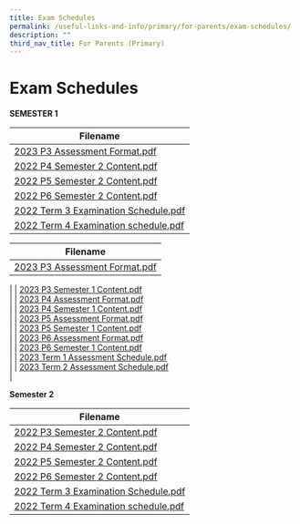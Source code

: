 ```yaml
---
title: Exam Schedules
permalink: /useful-links-and-info/primary/for-parents/exam-schedules/
description: ""
third_nav_title: For Parents (Primary)
---
```

# Exam Schedules

**SEMESTER 1**

<table>
<thead>
  <tr>
    <th>Filename</th>
  </tr>
</thead>
<tbody>
  <tr>
    <td><a href="/files/2023%20p3%20assessment%20format.pdf">2023 P3 Assessment Format.pdf</a><br></td>
  </tr>
  <tr>
    <td><a href="/files/Useful%20Links%20and%20Info/Primary/2022%20P4%20Semester%202%20Content.pdf">2022 P4 Semester 2 Content.pdf</a><br></td>
  </tr>
  <tr>
    <td><a href="/files/Useful%20Links%20and%20Info/Primary/2022%20P5%20Semester%202%20Content.pdf">2022 P5 Semester 2 Content.pdf</a><br></td>
  </tr>
  <tr>
    <td><a href="/files/Useful%20Links%20and%20Info/Primary/2022%20P6%20Semester%202%20Content.pdf">2022 P6 Semester 2 Content.pdf</a><br></td>
  </tr>
  <tr>
    <td><a href="/files/Useful%20Links%20and%20Info/Primary/2022%20Term%203%20Examination%20Schedule.pdf">2022 Term 3 Examination Schedule.pdf</a><br></td>
  </tr>
  <tr>
    <td><a href="/files/Useful%20Links%20and%20Info/Primary/2022%20Term%204%20Examination%20schedule.pdf">2022 Term 4 Examination schedule.pdf</a></td>
  </tr>
</tbody>
</table>


| Filename |
| --- |
| [2023 P3 Assessment Format.pdf](/files/2023%20p3%20assessment%20format.pdf)  
 |
| [2023 P3 Semester 1 Content.pdf](/files/2023%20p3%20semester%201%20content.pdf)  
 |
| [2023 P4 Assessment Format.pdf](/files/2023%20p4%20assessment%20format.pdf)  
 |
| [2023 P4 Semester 1 Content.pdf](/files/2023%20p4%20semester%201%20content.pdf)  
 |
| [2023 P5 Assessment Format.pdf](/files/2023%20p5%20assessment%20formatwith%20changes%20for%20p5%20hcl%20wa2.pdf)  
 |
| [2023 P5 Semester 1 Content.pdf](/files/2023%20p5%20semester%201%20content.pdf)  
 |
| [2023 P6 Assessment Format.pdf](/files/2023%20p6%20assessment%20format.pdf)  
 |
| [2023 P6 Semester 1 Content.pdf](/files/2023%20p6%20semester%201%20content.pdf)  
 |
| [2023 Term 1 Assessment Schedule.pdf](/files/2023%20term%201%20assessment%20schedule.pdf)  
 |
| [2023 Term 2 Assessment Schedule.pdf](/files/2023%20term%202%20assessment%20schedule.pdf)  
 |

**Semester 2**

<table>
<thead>
  <tr>
    <th>Filename</th>
  </tr>
</thead>
<tbody>
  <tr>
    <td><a href="/files/Useful%20Links%20and%20Info/Primary/2022%20P3%20Semester%202%20Content.pdf">2022 P3 Semester 2 Content.pdf</a><br></td>
  </tr>
  <tr>
    <td><a href="/files/Useful%20Links%20and%20Info/Primary/2022%20P4%20Semester%202%20Content.pdf">2022 P4 Semester 2 Content.pdf</a><br></td>
  </tr>
  <tr>
    <td><a href="/files/Useful%20Links%20and%20Info/Primary/2022%20P5%20Semester%202%20Content.pdf">2022 P5 Semester 2 Content.pdf</a><br></td>
  </tr>
  <tr>
    <td><a href="/files/Useful%20Links%20and%20Info/Primary/2022%20P6%20Semester%202%20Content.pdf">2022 P6 Semester 2 Content.pdf</a><br></td>
  </tr>
  <tr>
    <td><a href="/files/Useful%20Links%20and%20Info/Primary/2022%20Term%203%20Examination%20Schedule.pdf">2022 Term 3 Examination Schedule.pdf</a><br></td>
  </tr>
  <tr>
    <td><a href="/files/Useful%20Links%20and%20Info/Primary/2022%20Term%204%20Examination%20schedule.pdf">2022 Term 4 Examination schedule.pdf</a></td>
  </tr>
</tbody>
</table>